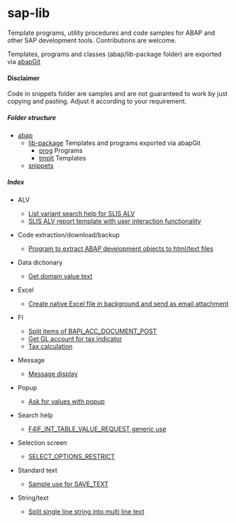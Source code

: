 # sap-lib
Template programs, utility procedures and code samples for ABAP and other SAP development tools. Contributions are welcome. 

Templates, programs and classes (abap/lib-package folder) are exported via [abapGit](https://github.com/larshp/abapGit)

#### Disclaimer
Code in snippets folder are samples and are not guaranteed to work by just copying and pasting. Adjust it according to your requirement.

##### Folder structure
- [abap](abap/)
  - [lib-package](abap/lib-package/) Templates and programs exported via abapGit
    - [prog](abap/lib-package/prog/) Programs
    - [tmplt](abap/lib-package/tmplt/) Templates
  - [snippets](abap/snippets/)

##### Index
- ALV
  - [List variant search help for SLIS ALV](abap/snippets/REUSE_ALV_VARIANT_F4.abap)
  - [SLIS ALV report template with user interaction functionality](abap/lib-package/tmplt/slis-alv-report-template/)
  
- Code extraction/download/backup
  - [Program to extract ABAP development objects to html/text files](abap/lib-package/prog/mass-download/)
  
- Data dictionary
  - [Get domain value text](abap/snippets/get-domain-value-text.abap)
  
- Excel
  - [Create native Excel file in background and send as email attachment](abap/snippets/create-excel-bg-and-send-mail.abap)
  
- FI
  - [Split items of BAPI_ACC_DOCUMENT_POST](abap/snippets/BAPI_ACC_DOCUMENT_POST-split-items.abap)
  - [Get GL account for tax indicator](abap/snippets/FI_TAX_GET_TAX_ACCOUNTS.abap)
  - [Tax calculation](abap/snippets/tax-calculation.abap)
  
- Message
  - [Message display](abap/snippets/message-display.abap)
  
- Popup
  - [Ask for values with popup](abap/snippets/POPUP_GET_VALUES.abap)

- Search help
  - [F4IF_INT_TABLE_VALUE_REQUEST generic use](abap/snippets/F4IF_INT_TABLE_VALUE_REQUEST.abap)

- Selection screen
  - [SELECT_OPTIONS_RESTRICT](abap/snippets/SELECT_OPTIONS_RESTRICT.abap)
  
- Standard text
  - [Sample use for SAVE_TEXT](abap/snippets/SAVE_TEXT.abap)
  
- String/text
  - [Split single line string into multi line text](abap/snippets/RKD_WORD_WRAP.abap)